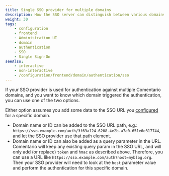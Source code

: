 ```yaml
---
title: Single SSO provider for multiple domains
description: How the SSO server can distinguish between various domains
weight: 30
tags:
    - configuration
    - frontend
    - Administration UI
    - domain
    - authentication
    - SSO
    - Single Sign-On
seeAlso:
    - interactive
    - non-interactive
    - /configuration/frontend/domain/authentication/sso
---
```


If your SSO provider is used for authentication against multiple Comentario domains, and you want to know which domain triggered the authentication, you can use one of the two options.

<!--more-->

Either option assumes you add some data to the SSO URL you [configured](/configuration/frontend/domain/authentication/sso) for a specific domain.

* Domain name or ID can be added to the SSO URL path, e.g.: `https://sso.example.com/auth/3f63a124-6208-4e2b-a7a0-651e6e317744`, and let the SSO provider use that path element.
* Domain name or ID can also be added as a query parameter in the URL. Comentario will keep any existing query param in the SSO URL, and will only add (or replace) `token` and `hmac` as described above. Therefore, you can use a URL like `https://sso.example.com/auth?host=myblog.org`. Then your SSO provider will need to look at the `host` parameter value and perform the authentication for this specific domain.
